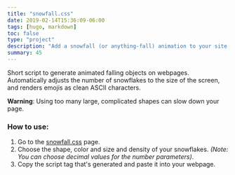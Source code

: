 ```yaml
---
title: "snowfall.css"
date: 2019-02-14T15:36:09-06:00
tags: [hugo, markdown]
toc: false
type: "project"
description: "Add a snowfall (or anything-fall) animation to your site."
summary: 45
---
```


Short script to generate animated falling objects on webpages. Automatically adjusts the number of snowflakes to the size of the screen, and renders emojis as clean ASCII characters. 

**Warning**: Using too many large, complicated shapes can slow down your page.

### How to use:
1. Go to the [snowfall.css](https://snowfall.joodaloop.com/) page.
2. Choose the shape, color and size and density of your snowflakes. *(Note: You can choose decimal values for the number parameters)*.
3. Copy the script tag that's generated and paste it into your webpage.